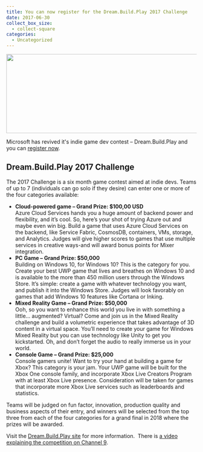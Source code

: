 ```yaml
---
title: You can now register for the Dream.Build.Play 2017 Challenge
date: 2017-06-30
collect_box_size:
  - collect-square
categories:
  - Uncategorized
---
```

<img loading="lazy" class="alignnone size-medium" src="https://i0.wp.com/photos.smugmug.com/photos/i-xCHHc6k/0/7a2f8fc9/M/i-xCHHc6k-M.png?resize=599%2C209&#038;ssl=1" width="599" height="209"  />

Microsoft has revived it's indie game dev contest &#8211; Dream.Build.Play and you can [register now](https://developer.microsoft.com/windows/projects/campaigns/dream-build-play-registration).

## Dream.Build.Play 2017 Challenge

The 2017 Challenge is a six month game contest aimed at indie devs. Teams of up to 7 (individuals can go solo if they desire) can enter one or more of the four categories available:

  * **Cloud-powered game &#8211; Grand Prize: $100,00 USD**  
    Azure Cloud Services hands you a huge amount of backend power and flexibility, and it’s cool. So, here’s your shot of trying Azure out and maybe even win big. Build a game that uses Azure Cloud Services on the backend, like Service Fabric, CosmosDB, containers, VMs, storage, and Analytics. Judges will give higher scores to games that use multiple services in creative ways-and will award bonus points for Mixer integration.
  * **PC Game &#8211; Grand Prize: $50,000**  
    Building on Windows 10, for Windows 10? This is the category for you. Create your best UWP game that lives and breathes on Windows 10 and is available to the more than 450 million users through the Windows Store. It’s simple: create a game with whatever technology you want, and publish it into the Windows Store. Judges will look favorably on games that add Windows 10 features like Cortana or Inking.
  * **Mixed Reality Game &#8211; Grand Prize: $50,000**  
    Ooh, so you want to enhance this world you live in with something a little… augmented? Virtual? Come and join us in the Mixed Reality challenge and build a volumetric experience that takes advantage of 3D content in a virtual space. You’ll need to create your game for Windows Mixed Reality but you can use technology like Unity to get you kickstarted. Oh, and don’t forget the audio to really immerse us in your world.
  * **Console Game &#8211; Grand Prize: $25,000**  
    Console gamers unite! Want to try your hand at building a game for Xbox? This category is your jam. Your UWP game will be built for the Xbox One console family, and incorporate Xbox Live Creators Program with at least Xbox Live presence. Consideration will be taken for games that incorporate more Xbox Live services such as leaderboards and statistics.

Teams will be judged on fun factor, innovation, production quality and business aspects of their entry, and winners will be selected from the top three from each of the four categories for a grand final in 2018 where the prizes will be awarded.

Visit the [Dream.Build.Play site](http://www.dreambuildplay.com) for more information.  There is [a video explaining the competition on Channel 9](https://channel9.msdn.com/Shows/dotGAME/Introducing-the-DreamBuildPlay-Game-Developer-Competition).
